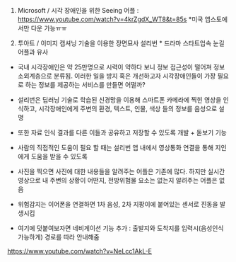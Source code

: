 1. Microsoft / 시각 장애인을 위한 Seeing 어플 : https://www.youtube.com/watch?v=4krZgdX_WT8&t=85s  *미국 앱스토에서만 다운 가능ㅠㅠ

2. 투아트 / 이미지 캡셔닝 기술을 이용한 장면묘사 설리번 * 드라마 스타트업속 눈길 어플과 유사



- 국내 시각장애인은 약 25만명으로 시력이 약하다 보니 정보 접근성이 떨어져 정보소외계층으로 분류됨. 이러한 일을 방지 혹은 개선하고자 시각장애인들이 가장 필요로 하는 정보를 제공하는 서비스를 만들면 어떨까?
- 설리번은 딥러닝 기술로 학습된 신경망을 이용해 스마트폰 카메라에 찍힌 영상을 인식하고, 시각장애인에게 주변의 환경, 텍스트, 인물, 색상 들의 정보를 음성으로 설명
-  또한 자료 인식 결과를 다른 이들과 공유하고 저장할 수 있도록 개발 + 돋보기 기능
-  사람의 직접적인 도움이 필요 할 때는 설리번 앱 내에서 영상통화 연결을 통해 지인에게 도움을 받을 수 있도록 

- 사진을 찍으면 사진에 대한 내용들을 알려주는 어플은 기존에 많다. 하지만 실시간 영상으로 내 주변의 상황이 어떤지, 전방위험물 요소는 없는지 알려주는 어플은 없음
- 위험감지는 이어폰을 연결하면 1차 음성, 2차 지팡이에 붙어있는 센서로 진동을 발생시킴
- 여기에 덧붙여보자면 네비게이션 기능 추가 : 출발지와 도착지를 입력시(음성인식 가능하게)  경로를 따라 안내해줌



https://www.youtube.com/watch?v=NeLcc1AkL-E